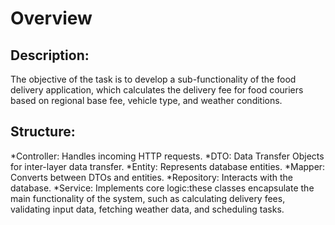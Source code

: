# Overview

## Description:
The objective of the task is to develop a sub-functionality of the food delivery application, which
calculates the delivery fee for food couriers based on regional base fee, vehicle type, and weather
conditions.

## Structure:
*Controller: Handles incoming HTTP requests.
*DTO: Data Transfer Objects for inter-layer data transfer.
*Entity: Represents database entities.
*Mapper: Converts between DTOs and entities.
*Repository: Interacts with the database.
*Service: Implements core logic:these classes encapsulate the main functionality of the system, such as calculating delivery fees, validating input data, fetching weather data, and scheduling tasks. 




